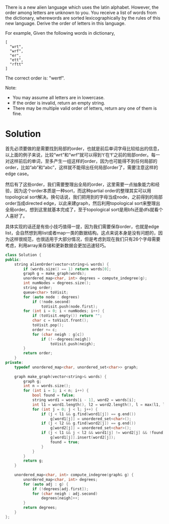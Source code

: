 There is a new alien language which uses the latin alphabet. However, the order among letters are unknown to you. You receive a list of words from the dictionary, wherewords are sorted lexicographically by the rules of this new language. Derive the order of letters in this language.

For example,
Given the following words in dictionary,

```
[
  "wrt",
  "wrf",
  "er",
  "ett",
  "rftt"
]
```

The correct order is: "wertf".

Note:

* You may assume all letters are in lowercase.
* If the order is invalid, return an empty string.
* There may be multiple valid order of letters, return any one of them is fine.


# Solution

首先必须要做的是需要找到局部的order，也就是前后单词字母比较给出的信息，以上面的例子来说，比较“wrt”和“wrf”就可以得到‘t’在‘f’之前的局部order。每一对这样前后的单词，至多产生一组这样的order，因为也可能得不到任何局部的order，比如“ab”和“abc”，这样就不能得出任何局部order了，需要注意这样的edge case。

然后有了这些order，我们需要整理出全局的order，这里需要一点抽象能力和经验，因为这个order本质是一种sort，而这种partial order的整理其实可以用topological sort解决。换句话说，我们把用到的字母当成node，之前得到的局部order当成directed edge，以此来建graph，然后利用topological sort来整理出全局order。想到这里就基本完成了，至于topological sort是用bfs还是dfs就看个人喜好了。

具体实现的话还是有些小技巧值得一提，因为我们需要保存order，也就是edge list，会自然想到用list或者map一类的数据结构。这点来说本身是没有问题的，因为这样很规范，也很适用于大部分情况，但是考虑到现在我们只有26个字母需要考虑，利用array来存储和更新数据会更加迅速轻巧。

```cpp
class Solution {
public:
    string alienOrder(vector<string>& words) {
        if (words.size() == 1) return words[0];
        graph g = make_graph(words);
        unordered_map<char, int> degrees = compute_indegree(g);
        int numNodes = degrees.size();
        string order;
        queue<char> toVisit;
        for (auto node : degrees)
            if (!node.second)
                toVisit.push(node.first);
        for (int i = 0; i < numNodes; i++) {
            if (toVisit.empty()) return "";
            char c = toVisit.front();
            toVisit.pop();
            order += c;
            for (char neigh : g[c])
                if (!--degrees[neigh])
                    toVisit.push(neigh);
        }
        return order;
    }
private:
    typedef unordered_map<char, unordered_set<char>> graph;
    
    graph make_graph(vector<string>& words) {
        graph g;
        int n = words.size();
        for (int i = 1; i < n; i++) {
            bool found = false;
            string word1 = words[i - 1], word2 = words[i];
            int l1 = word1.length(), l2 = word2.length(), l = max(l1, l2);
            for (int j = 0; j < l; j++) {
                if (j < l1 && g.find(word1[j]) == g.end())
                    g[word1[j]] = unordered_set<char>();
                if (j < l2 && g.find(word2[j]) == g.end())
                    g[word2[j]] = unordered_set<char>();
                if (j < l1 && j < l2 && word1[j] != word2[j] && !found) {
                    g[word1[j]].insert(word2[j]);
                    found = true;
                }
            }
        }
        return g; 
    }
    
    unordered_map<char, int> compute_indegree(graph& g) {
        unordered_map<char, int> degrees;
        for (auto adj : g) {
            if (!degrees[adj.first]);
            for (char neigh : adj.second)
                degrees[neigh]++;
        }
        return degrees;
    }
};
```
